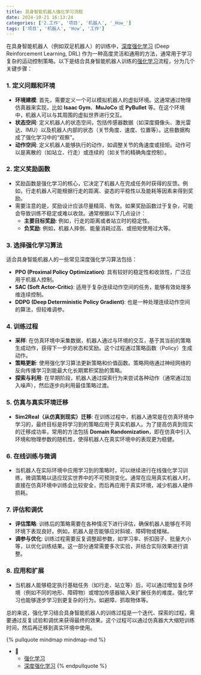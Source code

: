 ```yaml
---
title: 具身智能机器人强化学习流程
date: 2024-10-21 16:13:24
categories: ['2.工作', '项目', '机器人', '_How_']
tags: ['项目', '机器人', 'How', '工作']
---
```


在具身智能机器人（例如双足机器人）的训练中，[深度强化学习](../fb2736e62d44c8a1f1c732650a20795e18086c1b) (Deep Reinforcement Learning, DRL) 作为一种高度灵活和通用的方法，通常用于学习复杂的运动控制策略。以下是结合具身智能机器人训练的[强化学习](../689f27ebabe459360038ee0e75643af26f2e718a)流程，分为几个关键步骤：
  
  
### 1. **定义问题和环境**

   - **环境建模**: 首先，需要定义一个可以模拟机器人的虚拟环境。这通常通过物理仿真器来实现，比如 **Isaac Gym**、**MuJoCo** 或 **PyBullet** 等。在这个环境中，机器人可以与其周围的虚拟世界进行交互。  
   - **状态空间**: 定义机器人的状态空间，包括传感器数据（如深度摄像头、激光雷达、IMU）以及机器人内部的状态（关节角度、速度、位置等）。这些数据构成了强化学习中的“观察”。
   - **动作空间**: 定义机器人能够执行的动作，如调整关节的角速度或扭矩。动作可以是离散的（如站立、行走）或连续的（如关节的精确角度控制）。
  
  
### 2. **定义奖励函数**

   - 奖励函数是强化学习的核心，它决定了机器人在完成任务时获得的反馈。例如，行走机器人可能根据行走的距离、姿态的平稳性以及能耗等因素来得到奖励。
   - 需要注意的是，奖励设计应该尽量精简、有效。如果奖励函数过于复杂，可能会导致训练不稳定或难以收敛。通常根据以下几点设计：
     - **主要目标奖励**: 例如，行走的距离或者站立时的稳定性。
     - **负奖励**: 例如，机器人摔倒、能量消耗过高、或扭矩使用过大等。
  
  
### 3. **选择强化学习算法**

   适合具身智能机器人的一些常见深度强化学习算法包括：
   - **PPO (Proximal Policy Optimization)**: 具有较好的稳定性和收敛性，广泛应用于机器人控制。
   - **SAC (Soft Actor-Critic)**: 适用于复杂连续动作空间的任务，能够有效处理多维连续控制。
   - **DDPG (Deep Deterministic Policy Gradient)**: 也是一种处理连续动作空间的算法，但较难调参。
  
  
### 4. **训练过程**

   - **采样**: 在仿真环境中采集数据，机器人通过与环境的交互，基于其当前的策略生成动作，获得下一步的状态和奖励。这个过程通过策略函数（Policy）生成动作。
   - **策略更新**: 使用强化学习算法更新策略和价值函数。策略网络通过神经网络的反向传播学习到能最大化长期累积奖励的策略。
   - **探索与利用**: 在早期阶段，机器人通过探索行为来尝试各种动作（通常通过加入噪声），然后逐步向利用最佳策略过渡。
  
  
### 5. **仿真与真实环境迁移**

   - **Sim2Real（从仿真到现实）迁移**: 在训练过程中，机器人通常是在仿真环境中学习的，最终目标是将学习到的策略应用于真实机器人。为了提高仿真到现实的迁移成功率，常用的方法包括 **Domain Randomization**，即在仿真中引入环境和物理参数的随机性，使得机器人在真实环境中的表现更为稳健。
  
  
### 6. **在线训练与微调**

   - 当机器人在实际环境中应用学习到的策略时，可以继续进行在线强化学习训练，微调策略以适应现实世界中的不可预测变化。通常在应用真实机器人时，直接在仿真环境中训练会比较安全，而后再应用于真实环境，减少机器人硬件损耗。
  
  
### 7. **评估和调优**

   - **评估策略**: 训练后的策略需要在各种情况下进行评估，确保机器人能够在不同环境下表现良好。例如，机器人是否能够应对斜坡、障碍物或楼梯。
   - **调参与优化**: 训练过程需要反复调整超参数，如学习率、折扣因子、批量大小等，以优化训练结果。这一部分通常需要多次实验，并结合实际效果进行调整。
  
  
### 8. **应用和扩展**

   - 当机器人能够稳定执行基础任务（如行走、站立等）后，可以通过增加复杂环境（例如不同的地形、障碍物）或增加传感器输入来扩展任务的难度。强化学习也能够逐步学习到更复杂的行为，如避障、抓取物体等。

总的来说，强化学习结合具身智能机器人的训练过程是一个迭代、探索的过程，需要通过反复试验和调优来获得最终的效果。这个过程可以通过仿真器大大缩短训练时间，然后再迁移到真实环境中使用。

{% pullquote mindmap mindmap-md %}
- 🔵
  - [强化学习](../689f27ebabe459360038ee0e75643af26f2e718a)
  - [深度强化学习](../fb2736e62d44c8a1f1c732650a20795e18086c1b)
{% endpullquote %}